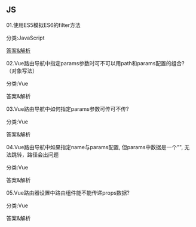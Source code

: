 ## JS
01.使用ES5模拟ES6的filter方法

分类:JavaScript

[答案&解析](https://github.com/aotushi/JS-point/issues/1#issue-793455964)

02.Vue路由导航中指定params参数时可不可以用path和params配置的组合?（对象写法）

分类:Vue

答案&解析

03.Vue路由导航中如何指定params参数可传可不传?

分类:Vue

答案&解析

04.Vue路由导航中如果指定name与params配置, 但params中数据是一个"", 无法跳转，路径会出问题

分类:Vue

答案&解析

05.Vue路由器设置中路由组件能不能传递props数据?

分类:Vue

答案&解析